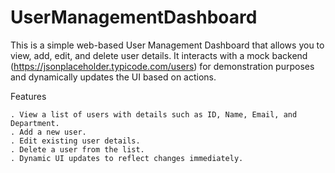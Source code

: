 # UserManagementDashboard
This is a simple web-based User Management Dashboard that allows you to view, add, edit, and delete user details. It interacts with a mock backend (https://jsonplaceholder.typicode.com/users) for demonstration purposes and dynamically updates the UI based on actions.

Features

    . View a list of users with details such as ID, Name, Email, and Department.
    . Add a new user.
    . Edit existing user details.
    . Delete a user from the list.
    . Dynamic UI updates to reflect changes immediately.
